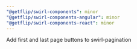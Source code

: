 ```yaml
---
"@getflip/swirl-components": minor
"@getflip/swirl-components-angular": minor
"@getflip/swirl-components-react": minor
---
```


Add first and last page buttons to swirl-pagination
